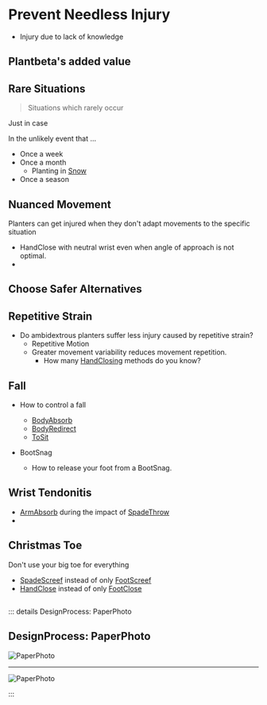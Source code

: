 # Prevent Needless Injury

- Injury due to lack of knowledge

## Plantbeta's added value



## Rare Situations  

> Situations which rarely occur 

Just in case

In the unlikely event that ...

- Once a week
- Once a month
    - Planting in [Snow]()
- Once a season

## Nuanced Movement

Planters can get injured when they don't adapt movements to the specific situation

- HandClose with neutral wrist even when angle of approach is not optimal.
- 

## Choose Safer Alternatives

## Repetitive Strain

- Do ambidextrous planters suffer less injury caused by repetitive strain?
    - Repetitive Motion
    - Greater movement variability reduces movement repetition. 
        - How many [HandClosing]()  methods do you know? 
    

## Fall

- How to control a fall
    - [BodyAbsorb]()
    - [BodyRedirect]()
    - [ToSit]()

- BootSnag
    - How to release your foot from a BootSnag.  



## Wrist Tendonitis

- [ArmAbsorb]() during the impact of [SpadeThrow]()
- 

## Christmas Toe

Don't use your big toe for everything

- [SpadeScreef]() instead of only [FootScreef]()
- [HandClose]() instead of only [FootClose]() 

## 


::: details DesignProcess: PaperPhoto

## DesignProcess: PaperPhoto

![PaperPhoto](/Paper_BetaQuote.jpg)

---

![PaperPhoto](/Paper_BetaQuote2.jpg)

:::